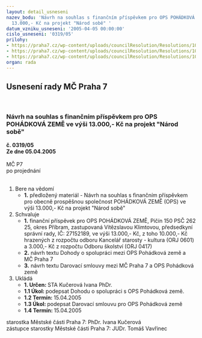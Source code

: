 ```yaml
---
layout: detail_usneseni
nazev_bodu: 'Návrh na souhlas s finančním příspěvkem pro OPS POHÁDKOVÁ ZEMĚ ve výši
  13.000,- Kč na projekt "Národ sobě" '
datum_vzniku_usneseni: '2005-04-05 00:00:00'
cislo_usneseni: '0319/05'
prilohy:
- https://praha7.cz/wp-content/uploads/councilResolution/Resolutions/10057/17-dar.smlouva_-_ops_poh%c3%a1dkov%c3%a1_zem%c4%9b.doc
- https://praha7.cz/wp-content/uploads/councilResolution/Resolutions/10057/17-smlouva_o_spolupr%c3%a1ci_na_projektu.doc
- https://praha7.cz/wp-content/uploads/councilResolution/Resolutions/10057/17-nab%c3%addka_babi%c4%8dka.doc
organ: rada
---
```

<div id="ucUsn_pList" class="usn">
	<span><h2>Usnesení rady MČ Praha 7 </h2>
<br></span><div class="standBody">
<span><h3>Návrh na souhlas s finančním příspěvkem pro OPS POHÁDKOVÁ ZEMĚ ve výši 13.000,- Kč na projekt "Národ sobě" </h3></span><div class="center">
		<strong>č. 0319/05</strong><br>
	</div>
<div class="center">
		<strong>Ze dne 05.04.2005</strong><br><br>
	</div> MČ P7<br> po projednání<br><br><ol>
<li>Bere na vědomí<ul><li>
<strong>1.</strong> předložený materiál - Návrh na souhlas s finančním příspěvkem pro obecně prospěšnou společnost POHÁDKOVÁ ZEMĚ (OPS) ve výši 13.000,- Kč na projekt "Národ sobě" </li></ul>
</li>
<li>Schvaluje<ul>
<li>
<strong>1.</strong> finanční příspěvek pro OPS POHÁDKOVÁ ZEMĚ, Pičín 150 PSČ 262 25, okres Příbram, zastupovaná Vítězslavou Klimtovou, předsedkyní správní rady, IČ: 27152189, ve výši 13.000,- Kč, z toho 10.000,- Kč hrazených z rozpočtu odboru Kancelář starosty - kultura (ORJ 0601) a 3.000,- Kč z rozpočtu Odboru školství (ORJ 0417)</li>
<li>
<strong>2.</strong> návrh textu Dohody o spolupráci mezi OPS Pohádková země a MČ Praha 7</li>
<li>
<strong>3.</strong> návrh textu Darovací smlouvy mezi MČ Praha 7 a OPS Pohádková země  </li>
</ul>
</li>
<li>Ukládá<ul>
<li>
<strong>1. Určen: </strong>STA Kučerová Ivana PhDr.</li>
<li>
<strong>1.1 Úkol: </strong>podepsat Dohodu o spolupráci s OPS Pohádková země.</li>
<li>
<strong>1.2 Termín: </strong>15.04.2005</li>
<li>
<strong>1.3 Úkol: </strong>podepsat Darovací smlouvu pro OPS Pohádková země</li>
<li>
<strong>1.4 Termín: </strong>15.04.2005</li>
</ul>
</li>
</ol>starostka Městské části Praha 7: PhDr. Ivana Kučerová<br>zástupce starostky Městské části Praha 7: JUDr. Tomáš Vavřinec 
</div>
</div>